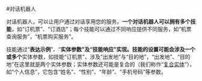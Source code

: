 #对话机器人



对话机器人，可以让用户通过对话享用您的服务。**一个对话机器人可以拥有多个技能**，如“订机票”、“订酒店”；每个技能可以通过不同响应提供不同服务，如“机票查询服务”，“机票购买服务”。



技能通过“**表达示例**”、“**实体参数”**及“**技能响应**”实现。技能的设置可能会涉及**一个或多个**实体参数，如技能“订机票”，涉及“出发地”与“目的地”，“出发地”、“目的地”在这里就是两个实体参数；实体参数还可能是复合的（我们称作“[复合实体](复合实体.md)”），如“个人信息”，它包含“姓名”、“性别”、“年龄”、“手机号码”等参数。